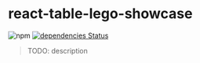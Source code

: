 # react-table-lego-showcase

![npm](https://img.shields.io/npm/v/react-table-lego-showcase)
[![dependencies Status](https://david-dm.org/homuler/react-table-lego/status.svg?path=packages/react-table-lego-showcase)](https://david-dm.org/homuler/react-table-lego?path=packages/react-table-lego-showcase)

> TODO: description
